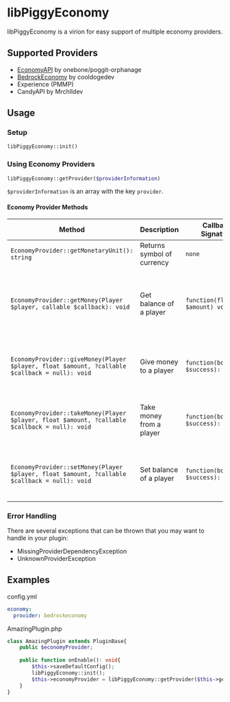# libPiggyEconomy

libPiggyEconomy is a virion for easy support of multiple economy providers.

## Supported Providers

- [EconomyAPI](https://poggit.pmmp.io/p/EconomyAPI) by onebone/poggit-orphanage
- [BedrockEconomy](https://poggit.pmmp.io/p/BedrockEconomy) by cooldogedev
- Experience (PMMP)
- CandyAPI by Mrchlldev

## Usage

### Setup

```php
libPiggyEconomy::init()
```

### Using Economy Providers

```php
libPiggyEconomy::getProvider($providerInformation)
```

`$providerInformation` is an array with the key ```provider```.

#### Economy Provider Methods

| Method                                                                                            | Description                | Callback Signature                                   | Callback Description                                                      |
|---------------------------------------------------------------------------------------------------|----------------------------|------------------------------------------------------|---------------------------------------------------------------------------|
| ```EconomyProvider::getMonetaryUnit(): string```                                                  | Returns symbol of currency | `none`                                               | `none`                                                                    |
| ```EconomyProvider::getMoney(Player $player, callable $callback): void```                         | Get balance of a player    | <code>function(float&#124;int $amount) void{}</code> | Returns default balance if player wasn't found, float&#124;int otherwise. |
| ```EconomyProvider::giveMoney(Player $player, float $amount, ?callable $callback = null): void``` | Give money to a player     | `function(bool $success): void{}`                    | Returns true if money was given successfully, otherwise false.            |
| ```EconomyProvider::takeMoney(Player $player, float $amount, ?callable $callback = null): void``` | Take money from a player   | `function(bool $success): void{}`                    | Returns true if money was taken successfully, otherwise false.            |
| ```EconomyProvider::setMoney(Player $player, float $amount, ?callable $callback = null): void```  | Set balance of a player    | `function(bool $success): void{}`                    | Returns true if money was set successfully, otherwise false.              |

### Error Handling

There are several exceptions that can be thrown that you may want to handle in your plugin:

* MissingProviderDependencyException
* UnknownProviderException

## Examples

config.yml

```yaml
economy:
  provider: bedrockeconomy
```

AmazingPlugin.php

```php
class AmazingPlugin extends PluginBase{
    public $economyProvider;
    
    public function onEnable(): void{
        $this->saveDefaultConfig();
        libPiggyEconomy::init();
        $this->economyProvider = libPiggyEconomy::getProvider($this->getConfig()->get("economy"));
    }
}
```

